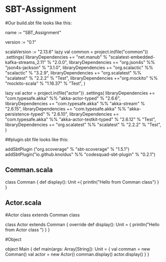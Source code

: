 # SBT-Assignment



#Our build.sbt file looks like this:

name := "SBT_Assignment"

version := "0.1"

scalaVersion := "2.13.6"
lazy val common = project.in(file("common"))
  .settings(
    libraryDependencies += "net.manub" % "scalatest-embedded-kafka-streams_2.11" % "2.0.0",
    libraryDependencies += "org.json4s" %% "json4s-jackson" % "3.1.0",
    libraryDependencies += "org.scalactic" %% "scalactic" % "3.2.9",
    libraryDependencies += "org.scalatest" %% "scalatest" % "2.2.2" % "Test",
    libraryDependencies +="org.mockito" %% "mockito-scala" % "1.16.37" % "Test",
)

lazy val actor = project.in(file("actor"))
  .settings(
    libraryDependencies += "com.typesafe.akka" %% "akka-actor-typed" % "2.6.6",
    libraryDependencies += "com.typesafe.akka" %% "akka-stream" % "2.6.15",
    libraryDependencies += "com.typesafe.akka" %% "akka-persistence-typed" % "2.6.10",
    libraryDependencies += "com.typesafe.akka" %% "akka-actor-testkit-typed" % "2.6.12" % "Test",
    libraryDependencies += "org.scalatest" %% "scalatest" % "2.2.2" % "Test",
)

##plugin.sbt file looks like this:

addSbtPlugin ("org.scoverage" % "sbt-scoverage" % "1.5.1")
addSbtPlugin("io.github.knoldus" %% "codesquad-sbt-plugin" % "0.2.1")


## Comman.scala

class Comman {
  def display(): Unit ={
    println("Hello from Comman class")
  }
}


## Actor.scala
#Actor class extends Comman class

class Actor extends Comman {
  override def display(): Unit = {
    println("Hello from Actor class ")
  }
}


#Object

object Main {
  def main(args: Array[String]): Unit = {
    val comman = new Comman()
    val actor = new Actor()
    comman.display()
    actor.display()
  }
}

